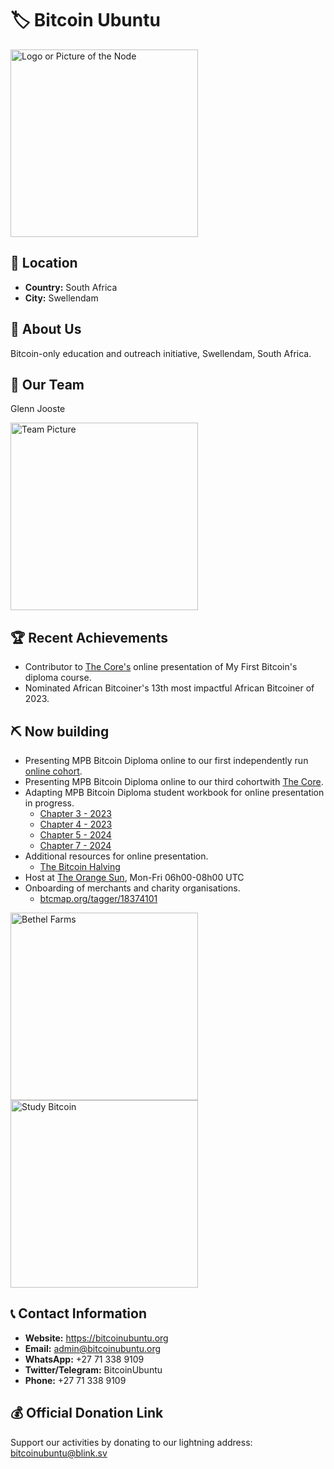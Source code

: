 # 🏷️ Bitcoin Ubuntu
<img src="https://github.com/MyFirstBitcoin/Light-Node-Directory/blob/main/South%20Africa%20--%20Bitcoin%20Ubuntu/Bitcoin%20Ubuntu%20logo%20with%20outline.png" width="300" alt="Logo or Picture of the Node"> <!-- 1 picture maximum -->

## 📍 Location
- **Country:** South Africa
- **City:** Swellendam

## 📖 About Us
Bitcoin-only education and outreach initiative, Swellendam, South Africa.

## 👥 Our Team
Glenn Jooste

<img src="https://github.com/MyFirstBitcoin/Light-Node-Directory/blob/main/South%20Africa%20--%20Bitcoin%20Ubuntu/glenn.jpg" width="300" alt="Team Picture"> <!-- 1 picture maximum -->

## 🏆 Recent Achievements
- Contributor to <a href="https://github.com/MyFirstBitcoin/Light-Node-Directory/tree/main/Kenya%20--%20The%20Core">The Core's</a> online presentation of My First Bitcoin's diploma course.
- Nominated African Bitcoiner's 13th most impactful African Bitcoiner of 2023.

## ⛏ Now building
- Presenting MPB Bitcoin Diploma online to our first independently run <a href="https://bitcoinubuntu.org/enroll/">online cohort</a>.
- Presenting MPB Bitcoin Diploma online to our third cohortwith <a href="https://github.com/MyFirstBitcoin/Light-Node-Directory/tree/main/Kenya%20--%20The%20Core">The Core</a>.
- Adapting MPB Bitcoin Diploma student workbook for online presentation in progress.
    + <a href="https://docs.google.com/presentation/d/1O9BPCuoM6wxAXndc1e_VyIWMIlvhmBBsF6lVZVj211U">Chapter 3 - 2023</a>
    + <a href="https://docs.google.com/presentation/d/1hdp2-wGCqpKniGIlwOa5RhoAK3DhGOZ0UVy0VY70EDo">Chapter 4 - 2023</a>
    + <a href="https://docs.google.com/presentation/d/1iUipWV8AMSH4WV-QGw1rereNMwc73t1FJBEXUU1e0ow">Chapter 5 - 2024</a>
    + <a href="https://docs.google.com/presentation/d/1k6W1sIRzmc9oyNlRR7ZbBtxUr9W-owslrzjD7XpJ5zk">Chapter 7 - 2024</a>
- Additional resources for online presentation.
    + <a href="https://docs.google.com/presentation/d/10MqcXk4NC_H3U6_GaLq83VOaTTvg8lObCUZbOZjy6Fs">The Bitcoin Halving</a>
- Host at <a href="https://twitter.com/OrangeSunSpaces">The Orange Sun</a>, Mon-Fri 06h00-08h00 UTC
- Onboarding of merchants and charity organisations.
    + <a href="https://btcmap.org/tagger/18374101">btcmap.org/tagger/18374101</a>

<img src="https://github.com/MyFirstBitcoin/Light-Node-Directory/blob/main/South%20Africa%20--%20Bitcoin%20Ubuntu/bethelfarm.jpg" width="300" alt="Bethel Farms">
<img src="https://github.com/MyFirstBitcoin/Light-Node-Directory/blob/main/South%20Africa%20--%20Bitcoin%20Ubuntu/studybitcoin.jpg" width="300" alt="Study Bitcoin">

## 📞 Contact Information
- **Website:** https://bitcoinubuntu.org
- **Email:** admin@bitcoinubuntu.org
- **WhatsApp:** +27 71 338 9109
- **Twitter/Telegram:** BitcoinUbuntu
- **Phone:** +27 71 338 9109

## 💰 Official Donation Link
Support our activities by donating to our lightning address: bitcoinubuntu@blink.sv
